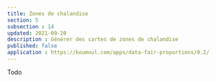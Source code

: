 ```yaml
---
title: Zones de chalandise
section: 5
subsection : 14
updated: 2021-09-20
description : Générer des cartes de zones de chalandise
published: false
application : https://koumoul.com/apps/data-fair-proportions/0.2/
---
```


Todo
